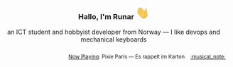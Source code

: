 <h3 align="center">Hallo, I'm Runar <img src="./assets/wave.gif" width="30px" height="30px"></h3>

<div align="center">an ICT student and hobbyist developer from Norway — I like devops and mechanical keyboards</div>

<br/>
<div align="right"><sub>
  <a href="https://www.last.fm/user/runarsf">Now Playing</a>: Pixie Paris &mdash; Es rappelt im Karton &nbsp;&nbsp; <a href="https:&#x2F;&#x2F;www.last.fm&#x2F;music&#x2F;Pixie+Paris&#x2F;_&#x2F;Es+rappelt+im+Karton">:musical_note:</a>
</sub></div>

